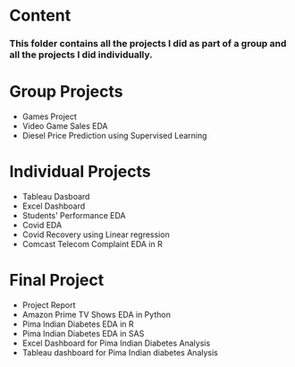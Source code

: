 # Content
### This folder contains all the projects I did as part of a group and all the projects I did individually.
# Group Projects
* Games Project
* Video Game Sales EDA
* Diesel Price Prediction using Supervised Learning
# Individual Projects
* Tableau Dasboard
* Excel Dashboard
* Students' Performance EDA
* Covid EDA
* Covid Recovery using Linear regression
* Comcast Telecom Complaint EDA in R
# Final Project
* Project Report
* Amazon Prime TV Shows EDA in Python
* Pima Indian Diabetes EDA in R
* Pima Indian Diabetes EDA in SAS
* Excel Dashboard for Pima Indian Diabetes Analysis
* Tableau dashboard for Pima Indian diabetes Analysis
